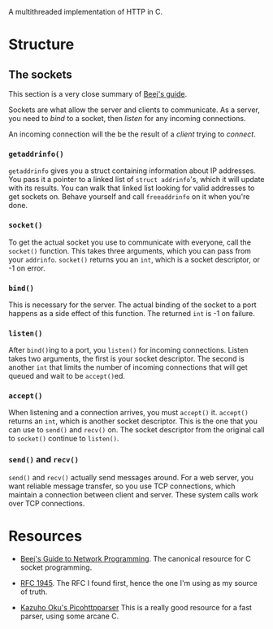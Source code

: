 A multithreaded implementation of HTTP in C. 

# Structure

## The sockets

This section is a very close summary of [Beej's
guide](beej's-guide-to-network-programming).

Sockets are what allow the server and clients to communicate. As a server, you
need to _bind_ to a socket, then _listen_ for any incoming connections.

An incoming connection will the be the result of a _client_ trying to _connect_.

### `getaddrinfo()`

`getaddrinfo` gives you a struct containing information about IP addresses. You
pass it a pointer to a linked list of `struct addrinfo`'s, which it will update
with its results. You can walk that linked list looking for valid addresses to
get sockets on. Behave yourself and call `freeaddrinfo` on it when you're done.

### `socket()`

To get the actual socket you use to communicate with everyone, call the
`socket()` function. This takes three arguments, which you can pass from your
`addrinfo`. `socket()` returns you an `int`, which is a socket descriptor, or
-1 on error.

### `bind()`

This is necessary for the server. The actual binding of the socket to a port
happens as a side effect of this function. The returned `int` is -1 on failure.

### `listen()`

After `bind()`ing to a port, you `listen()` for incoming connections. Listen
takes two arguments, the first is your socket descriptor. The second is another
`int` that limits the number of incoming connections that will get queued and
wait to be `accept()`ed.

### `accept()`

When listening and a connection arrives, you must `accept()` it. `accept()` returns
an `int`, which is another socket descriptor. This is the one that you can use
to `send()` and `recv()` on. The socket descriptor from the original call to
`socket()` continue to `listen()`.

### `send()` and `recv()`

`send()` and `recv()` actually send messages around. For a web server, you want
reliable message transfer, so you use TCP connections, which maintain a
connection between client and server. These system calls work over TCP connections.

# Resources

* [Beej's Guide to Network Programming](https://beej.us/guide/bgnet/). The
  canonical resource for C socket programming.

* [RFC 1945](https://datatracker.ietf.org/doc/html/rfc1945). The RFC I found
  first, hence the one I'm using as my source of truth.

* [Kazuho Oku's
  Picohttpparser](https://github.com/h2o/picohttpparser/tree/master) This is a
  really good resource for a fast parser, using some arcane C.
